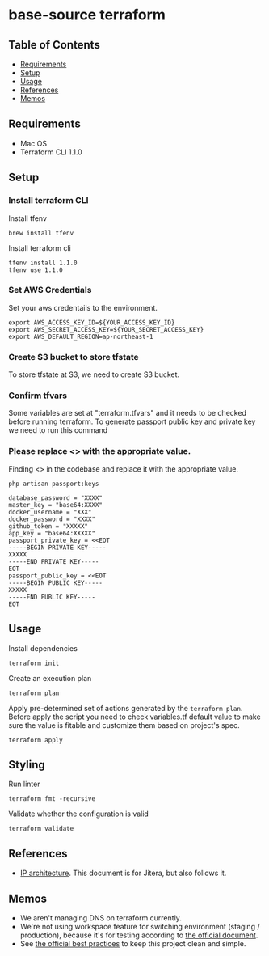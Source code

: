 # base-source terraform

## Table of Contents
* [Requirements](##requirements)
* [Setup](##setup)
* [Usage](##usage)
* [References](##references)
* [Memos](##memos)

## Requirements
- Mac OS
- Terraform CLI 1.1.0

## Setup
### Install terraform CLI

Install tfenv
```
brew install tfenv
```

Install terraform cli
```
tfenv install 1.1.0
tfenv use 1.1.0
```


### Set AWS Credentials
Set your aws credentails to the environment.
```
export AWS_ACCESS_KEY_ID=${YOUR_ACCESS_KEY_ID}
export AWS_SECRET_ACCESS_KEY=${YOUR_SECRET_ACCESS_KEY}
export AWS_DEFAULT_REGION=ap-northeast-1
```

### Create S3 bucket to store tfstate
To store tfstate at S3, we need to create S3 bucket.

### Confirm tfvars
Some variables are set at "terraform.tfvars" and it needs to be checked before running terraform.
To generate passport public key and private key we need to run this command

### Please replace <<PLACEHOLDER>> with the appropriate value.
Finding <<PLACEHOLDER>> in the codebase and replace it with the appropriate value.

```
php artisan passport:keys
```

```
database_password = "XXXX"
master_key = "base64:XXXX"
docker_username = "XXX"
docker_password = "XXXX"
github_token = "XXXXX"
app_key = "base64:XXXXX"
passport_private_key = <<EOT
-----BEGIN PRIVATE KEY-----
XXXXX
-----END PRIVATE KEY-----
EOT
passport_public_key = <<EOT
-----BEGIN PUBLIC KEY-----
XXXXX
-----END PUBLIC KEY-----
EOT
```

## Usage

Install dependencies
```
terraform init
```

Create an execution plan
```
terraform plan
```

Apply pre-determined set of actions generated by the ` terraform plan `.
Before apply the script you need to check variables.tf default value to make sure the value is fitable and customize them based on project's spec.
```
terraform apply
```

## Styling

Run linter
```
terraform fmt -recursive
```

Validate whether the configuration is valid
```
terraform validate
```

## References
- [IP architecture](https://www.notion.so/iruuzainc/IP-architecture-85d035693086447c88fcf286f682d21b). This document is for Jitera, but  also follows it.


## Memos
- We aren't managing DNS on terraform currently.
- We're not using workspace feature for switching environment (staging / production), because it's for testing according to [the official document](https://www.terraform.io/docs/state/workspaces.html#when-to-use-multiple-workspaces).
- See [the official best practices](https://www.terraform-best-practices.com/) to keep this project clean and simple.